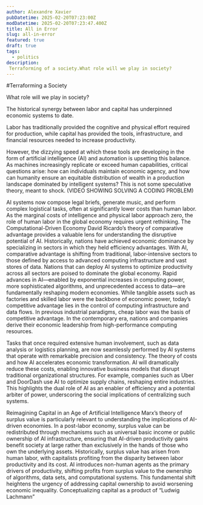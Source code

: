 ```yaml
---
author: Alexandre Xavier
pubDatetime: 2025-02-20T07:23:00Z
modDatetime: 2025-02-20T07:23:47.400Z
title: All in Error
slug: all-in-error
featured: true
draft: true
tags:
  - politics
description:
 Terraforming of a society.What role will we play in society?
---
```

#Terraforming a Society

What role will we play in society?

The historical synergy between labor and capital has underpinned economic systems to date.

Labor has traditionally provided the cognitive and physical effort required for production, while capital has provided the tools, infrastructure, and financial resources needed to increase productivity.

However, the dizzying speed at which these tools are developing in the form of artificial intelligence (AI) and automation is upsetting this balance. As machines increasingly replicate or exceed human capabilities, critical questions arise: how can individuals maintain economic agency, and how can humanity ensure an equitable distribution of wealth in a production landscape dominated by intelligent systems? This is not some speculative theory, meant to shock. (VIDEO SHOWING SOLVING A CODING PROBLEM)

AI systems now compose legal briefs, generate music, and perform complex logistical tasks, often at significantly lower costs than human labor. As the marginal costs of intelligence and physical labor approach zero, the role of human labor in the global economy requires urgent rethinking. The Computational-Driven Economy David Ricardo’s theory of comparative advantage provides a valuable lens for understanding the disruptive potential of AI. Historically, nations have achieved economic dominance by specializing in sectors in which they held efficiency advantages. With AI, comparative advantage is shifting from traditional, labor-intensive sectors to those defined by access to advanced computing infrastructure and vast stores of data. Nations that can deploy AI systems to optimize productivity across all sectors are poised to dominate the global economy. Rapid advances in AI—enabled by exponential increases in computing power, more sophisticated algorithms, and unprecedented access to data—are fundamentally reshaping modern economies. While tangible assets such as factories and skilled labor were the backbone of economic power, today’s competitive advantage lies in the control of computing infrastructure and data flows. In previous industrial paradigms, cheap labor was the basis of competitive advantage. In the contemporary era, nations and companies derive their economic leadership from high-performance computing resources.

Tasks that once required extensive human involvement, such as data analysis or logistics planning, are now seamlessly performed by AI systems that operate with remarkable precision and consistency. The theory of costs and how AI accelerates economic transformation. AI will dramatically reduce these costs, enabling innovative business models that disrupt traditional organizational structures. For example, companies such as Uber and DoorDash use AI to optimize supply chains, reshaping entire industries. This highlights the dual role of AI as an enabler of efficiency and a potential arbiter of power, underscoring the social implications of centralizing such systems.

Reimagining Capital in an Age of Artificial Intelligence Marx’s theory of surplus value is particularly relevant to understanding the implications of AI-driven economies. In a post-labor economy, surplus value can be redistributed through mechanisms such as universal basic income or public ownership of AI infrastructure, ensuring that AI-driven productivity gains benefit society at large rather than exclusively in the hands of those who own the underlying assets. Historically, surplus value has arisen from human labor, with capitalists profiting from the disparity between labor productivity and its cost. AI introduces non-human agents as the primary drivers of productivity, shifting profits from surplus value to the ownership of algorithms, data sets, and computational systems. This fundamental shift heightens the urgency of addressing capital ownership to avoid worsening economic inequality. Conceptualizing capital as a product of “Ludwig Lachmann”